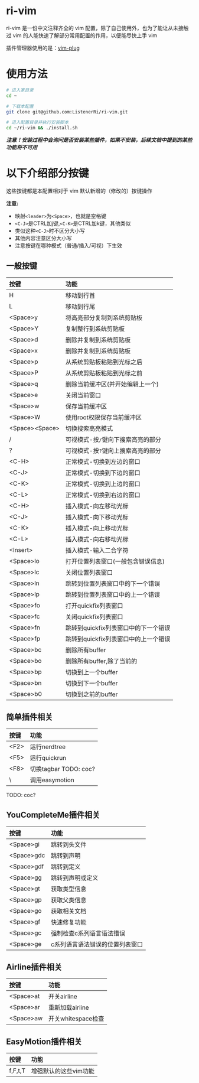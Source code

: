 # ri-vim
ri-vim 是一份中文注释齐全的 vim 配置，除了自己使用外，也为了能让从未接触过 vim 的人能快速了解部分常用配置的作用，以便能尽快上手 vim

插件管理器使用的是：[vim-plug](https://github.com/junegunn/vim-plug)

# 使用方法

``` bash
# 进入家目录
cd ~

# 下载本配置
git clone git@github.com:ListenerRi/ri-vim.git

# 进入配置目录并执行安装脚本
cd ~/ri-vim && ./install.sh
```

***注意！安装过程中会询问是否安装某些插件，如果不安装，后续文档中提到的某些功能将不可用***

# 以下介绍部分按键
这些按键都是本配置相对于 vim 默认新增的（修改的）按键操作

**注意:**

- 映射`<leader>`为`<Space>`，也就是空格键
- `<C-J>`是CTRL加j键,`<C-K>`是CTRL加k键，其他类似
- 类似这种`<C-J>`时不区分大小写
- 其他内容注意区分大小写
- 注意按键在哪种模式（普通/插入/可视）下生效

## 一般按键
| 按键 | 功能 |
| :- | :- |
| H | 移动到行首 |
| L | 移动到行尾 |
| \<Space\>y | 将高亮部分复制到系统剪贴板 |
| \<Space\>Y | 复制整行到系统剪贴板 |
| \<Space\>d | 删除并复制到系统剪贴板 |
| \<Space\>x | 删除并复制到系统剪贴板 |
| \<Space\>p | 从系统剪贴板粘贴到光标之后 |
| \<Space\>P | 从系统剪贴板粘贴到光标之前 |
| \<Space\>q | 删除当前缓冲区(并开始编辑上一个) |
| \<Space\>e | 关闭当前窗口 |
| \<Space\>w | 保存当前缓冲区 |
| \<Space\>W | 使用root权限保存当前缓冲区 |
| \<Space\>\<Space\> | 切换搜索高亮模式 |
| / | 可视模式-按`/`键向下搜索高亮的部分 |
| ? | 可视模式-按`?`键向上搜索高亮的部分 |
| \<C-H\> | 正常模式-切换到左边的窗口 |
| \<C-J\> | 正常模式-切换到下边的窗口 |
| \<C-K\> | 正常模式-切换到上边的窗口 |
| \<C-L\> | 正常模式-切换到右边的窗口 |
| \<C-H\> | 插入模式-向左移动光标 |
| \<C-J\> | 插入模式-向下移动光标 |
| \<C-K\> | 插入模式-向上移动光标 |
| \<C-L\> | 插入模式-向右移动光标 |
| \<Insert\> | 插入模式-输入二合字符 |
| \<Space\>lo | 打开位置列表窗口(一般包含错误信息) |
| \<Space\>lc | 关闭位置列表窗口 |
| \<Space\>ln | 跳转到位置列表窗口中的下一个错误 |
| \<Space\>lp | 跳转到位置列表窗口中的上一个错误 |
| \<Space\>fo | 打开quickfix列表窗口 |
| \<Space\>fc | 关闭quickfix列表窗口 |
| \<Space\>fn | 跳转到quickfix列表窗口中的下一个错误 |
| \<Space\>fp | 跳转到quickfix列表窗口中的上一个错误 |
| \<Space\>bc | 删除所有buffer |
| \<Space\>bo | 删除所有buffer,除了当前的 |
| \<Space\>bp | 切换到上一个buffer |
| \<Space\>bn | 切换到下一个buffer |
| \<Space\>b0 | 切换到之前的buffer |

## 简单插件相关
| 按键 | 功能 |
| :- | :- |
| \<F2\> | 运行nerdtree |
| \<F5\> | 运行quickrun |
| \<F8\> | 切换tagbar TODO: coc? |
| \\ | 调用easymotion |

TODO: coc?
## YouCompleteMe插件相关
| 按键 | 功能 |
| :- | :- |
| \<Space\>gi | 跳转到头文件 |
| \<Space\>gdc | 跳转到声明 |
| \<Space\>gdf | 跳转到定义 |
| \<Space\>gg | 跳转到声明或定义 |
| \<Space\>gt | 获取类型信息 |
| \<Space\>gp | 获取父类信息 |
| \<Space\>go | 获取相关文档 |
| \<Space\>gf | 快速修复功能 |
| \<Space\>gc | 强制检查c系列语言语法错误 |
| \<Space\>ge | c系列语言语法错误的位置列表窗口 |

## Airline插件相关
| 按键 | 功能 |
| :- | :- |
| \<Space\>at | 开关airline |
| \<Space\>ar | 重新加载airline |
| \<Space\>aw | 开关whitespace检查 |

## EasyMotion插件相关
| 按键 | 功能 |
| :- | :- |
| f,F,t,T | 增强默认的这些vim功能 |
